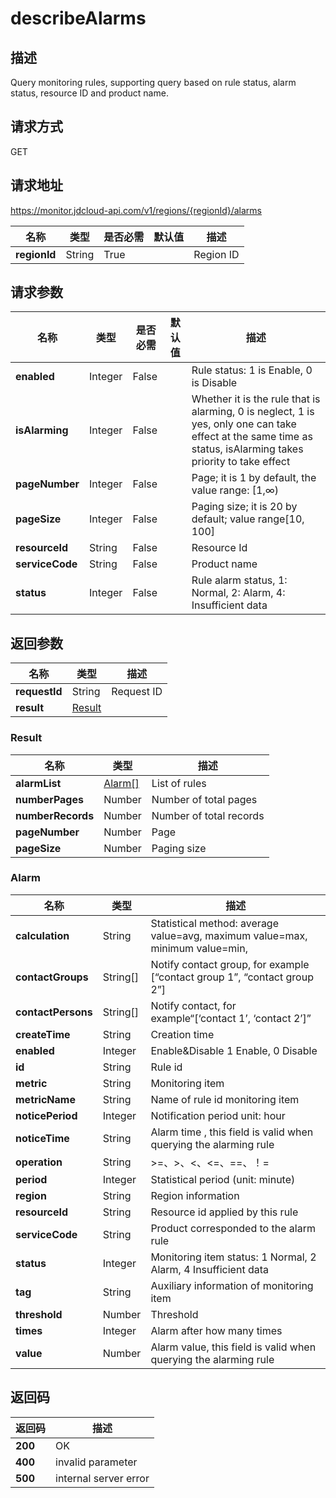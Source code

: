# describeAlarms


## 描述
Query monitoring rules, supporting query based on rule status, alarm status, resource ID and product name.

## 请求方式
GET

## 请求地址
https://monitor.jdcloud-api.com/v1/regions/{regionId}/alarms

|名称|类型|是否必需|默认值|描述|
|---|---|---|---|---|
|**regionId**|String|True||Region ID|

## 请求参数
|名称|类型|是否必需|默认值|描述|
|---|---|---|---|---|
|**enabled**|Integer|False||Rule status: 1 is Enable, 0 is Disable|
|**isAlarming**|Integer|False||Whether it is the rule that is alarming, 0 is neglect, 1 is yes, only one can take effect at the same time as status, isAlarming takes priority to take effect|
|**pageNumber**|Integer|False||Page; it is 1 by default, the value range: [1,∞)|
|**pageSize**|Integer|False||Paging size; it is 20 by default; value range[10, 100]|
|**resourceId**|String|False||Resource Id|
|**serviceCode**|String|False||Product name|
|**status**|Integer|False||Rule alarm status, 1: Normal, 2: Alarm, 4: Insufficient data|


## 返回参数
|名称|类型|描述|
|---|---|---|
|**requestId**|String|Request ID|
|**result**|[Result](##Result)||


### <a name="Result">Result</a>
|名称|类型|描述|
|---|---|---|
|**alarmList**|[Alarm[]](##Alarm)|List of rules|
|**numberPages**|Number|Number of total pages|
|**numberRecords**|Number|Number of total records|
|**pageNumber**|Number|Page|
|**pageSize**|Number|Paging size|
### <a name="Alarm">Alarm</a>
|名称|类型|描述|
|---|---|---|
|**calculation**|String|Statistical method: average value=avg, maximum value=max, minimum value=min,|
|**contactGroups**|String[]|Notify contact group, for example [“contact group 1”, “contact group 2”]|
|**contactPersons**|String[]|Notify contact, for example“[‘contact 1’, ‘contact 2’]”|
|**createTime**|String|Creation time|
|**enabled**|Integer|Enable&Disable 1 Enable, 0 Disable|
|**id**|String|Rule id|
|**metric**|String|Monitoring item|
|**metricName**|String|Name of rule id monitoring item|
|**noticePeriod**|Integer|Notification period unit: hour|
|**noticeTime**|String|Alarm time  ,  this field is valid when querying the alarming rule|
|**operation**|String|>=、>、<、<=、==、！=|
|**period**|Integer|Statistical period (unit: minute)|
|**region**|String|Region information|
|**resourceId**|String|Resource id applied by this rule|
|**serviceCode**|String|Product corresponded to the alarm rule|
|**status**|Integer|Monitoring item status: 1 Normal, 2 Alarm, 4 Insufficient data|
|**tag**|String|Auxiliary information of monitoring item|
|**threshold**|Number|Threshold|
|**times**|Integer|Alarm after how many times|
|**value**|Number|Alarm value, this field is valid when querying the alarming rule|

## 返回码
|返回码|描述|
|---|---|
|**200**|OK|
|**400**|invalid parameter|
|**500**|internal server error|
